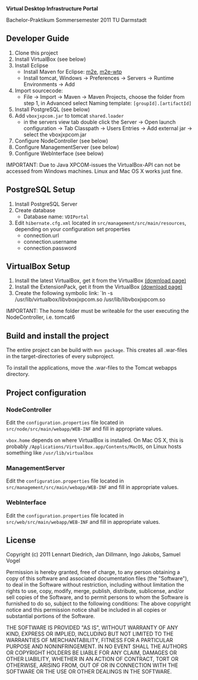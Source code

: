 **Virtual Desktop Infrastructure Portal**

Bachelor-Praktikum Sommersemester 2011 TU Darmstadt

## Developer Guide

1. Clone this project
2. Install VirtualBox (see below)
3. Install Eclipse
    * Install Maven for Eclipse: [m2e](http://download.eclipse.org/technology/m2e/milestones/1.0), [m2e-wtp](http://download.jboss.org/jbosstools/updates/m2eclipse-wtp)
    * Install tomcat, Windows -> Preferences -> Servers -> Runtime Environments -> Add 
4. Import sourcecode:
    * File -> Import -> Maven -> Maven Projects, choose the folder from step 1, in Advanced select Naming template: `[groupId].[artifactId]`
5. Install PostgreSQL (see below)
6. Add `vboxjxpcom.jar` to tomcat `shared.loader`
    * in the servers view tab double click the Server -> Open launch configuration -> Tab Classpath -> Users Entries -> Add external jar -> select the vboxjxpcom.jar
7. Configure NodeController (see below)
8. Configure ManagementServer (see below)
9. Configure WebInterface (see below)

IMPORTANT: Due to Java XPCOM-issues the VirtualBox-API can not be accessed from Windows machines. Linux and Mac OS X works just fine.

## PostgreSQL Setup

1. Install PostgreSQL Server
2. Create database
    * Database name: `VDIPortal`
3. Edit `hibernate.cfg.xml` located in `src/management/src/main/resources`, depending on your configuration set properties
    * connection.url
    * connection.username
    * connection.password

## VirtualBox Setup

1. Install the latest VirtualBox, get it from the VirtualBox [(download page)](https://www.virtualbox.org/wiki/Downloads)
2. Install the ExtensionPack, get it from the VirtualBox [(download page)](https://www.virtualbox.org/wiki/Downloads)
3. Create the following symbolic link: `ln -s /usr/lib/virtualbox/libvboxjxpcom.so /usr/lib/libvboxjxpcom.so

IMPORTANT: The home folder must be writeable for the user executing the NodeController, i.e. tomcat6

## Build and install the project

The entire project can be build with `mvn package`. This creates all .war-files in the target-directories of every subproject.

To install the applications, move the .war-files to the Tomcat webapps directory.

## Project configuration

### NodeController
Edit the `configuration.properties` file located in `src/node/src/main/webapp/WEB-INF` and fill in appropriate values.

`vbox.home` depends on where VirtualBox is installed. On Mac OS X, this is probably `/Applications/VirtualBox.app/Contents/MacOS`, on Linux hosts something like `/usr/lib/virtualbox`

### ManagementServer
Edit the `configuration.properties` file located in `src/management/src/main/webapp/WEB-INF` and fill in appropriate values.

### WebInterface
Edit the `configuration.properties` file located in `src/web/src/main/webapp/WEB-INF` and fill in appropriate values.

## License
Copyright (c) 2011 Lennart Diedrich, Jan Dillmann, Ingo Jakobs, Samuel Vogel

Permission is hereby granted, free of charge, to any person obtaining a copy of this software and associated documentation files (the "Software"), to deal in the Software without restriction, including without limitation the rights to use, copy, modify, merge, publish, distribute, sublicense, and/or sell copies of the Software, and to permit persons to whom the Software is furnished to do so, subject to the following conditions:
The above copyright notice and this permission notice shall be included in all copies or substantial portions of the Software.

THE SOFTWARE IS PROVIDED "AS IS", WITHOUT WARRANTY OF ANY KIND, EXPRESS OR IMPLIED, INCLUDING BUT NOT LIMITED TO THE WARRANTIES OF MERCHANTABILITY, FITNESS FOR A PARTICULAR PURPOSE AND NONINFRINGEMENT. IN NO EVENT SHALL THE AUTHORS OR COPYRIGHT HOLDERS BE LIABLE FOR ANY CLAIM, DAMAGES OR OTHER LIABILITY, WHETHER IN AN ACTION OF CONTRACT, TORT OR OTHERWISE, ARISING FROM, OUT OF OR IN CONNECTION WITH THE SOFTWARE OR THE USE OR OTHER DEALINGS IN THE SOFTWARE.